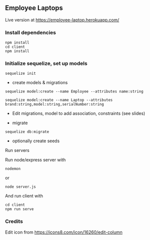 ## Employee Laptops 

Live version at 
https://employee-laptop.herokuapp.com/


### Install dependencies 

```
npm install
cd client 
npm install
```

### Initialize sequelize, set up models 

`sequelize init`

- create models & migrations 

`sequelize model:create --name Employee --attributes name:string`

`sequelize model:create --name Laptop --attributes brand:string,model:string,serialNumber:string`

- Edit migrations, model to add association, constraints (see slides)

- migrate

`sequelize db:migrate`

- optionally create seeds

Run servers 

Run node/express server with 

`nodemon`

or 

`node server.js`

And run client with 

```
cd client
npm run serve 
```

### Credits 

Edit icon from 
https://icons8.com/icon/16260/edit-column


